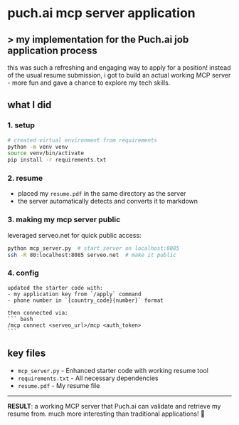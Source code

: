 # puch.ai mcp server application


## > my implementation for the Puch.ai job application process
this was such a refreshing and engaging way to apply for a position! instead of the usual resume submission, i got to build an actual working MCP server - more fun and gave a chance to explore my tech skills.


## what I did
### 1. setup
```bash
# created virtual environment from requirements
python -m venv venv
source venv/bin/activate
pip install -r requirements.txt
```

### 2. resume
- placed my `resume.pdf` in the same directory as the server
- the server automatically detects and converts it to markdown

### 3. making my mcp server public
leveraged serveo.net for quick public access:
```bash
python mcp_server.py  # start server on localhost:8085
ssh -R 80:localhost:8085 serveo.net  # make it public
```

### 4. config
    updated the starter code with:
    - my application key from `/apply` command
    - phone number in `{country_code}{number}` format

    then connected via:
    ``` bash
    /mcp connect <serveo_url>/mcp <auth_token>
    ```

## key files
- `mcp_server.py` - Enhanced starter code with working resume tool
- `requirements.txt` - All necessary dependencies
- `resume.pdf` - My resume file

---

**RESULT**: a working MCP server that Puch.ai can validate and retrieve my resume from. much more interesting than traditional applications! 🚀